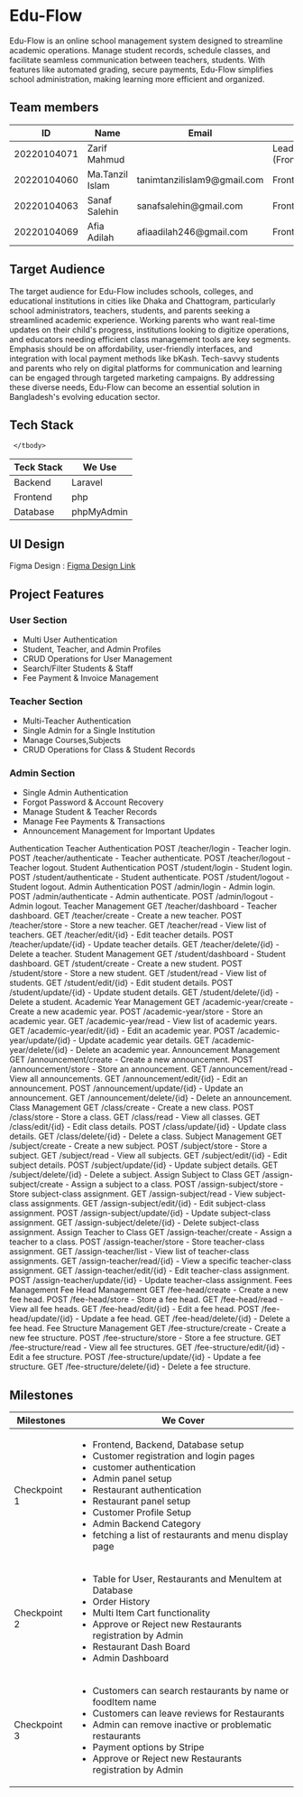 # Edu-Flow
Edu-Flow is an online school management system designed to streamline academic operations. Manage student records, schedule classes, and facilitate seamless communication between teachers, students. With features like automated grading, secure payments, Edu-Flow simplifies school administration, making learning more efficient and organized.

  

## Team members
<table>
	 <thead> 
		 <tr> 
			 <th>ID</th> 
			 <th>Name</th> 
			 <th>Email</th> 
			 <th>Role</th> 
		 </tr> 
	 </thead> 
	 <tbody> 
		 <tr> 
			 <td>20220104071</td> 
			 <td>Zarif Mahmud</td> 
			 <td></td> 
			 <td>Lead (Frontend+Backend+Database)</td> 
		 </tr> 
		 <tr> 
			 <td>20220104060</td> 
			 <td>Ma.Tanzil Islam</td> 
			 <td>tanimtanzilislam9@gmail.com</td> 
			 <td>Frontend+backend+Database</td>   
		 </tr> 
		 <tr> 
			 <td>20220104063</td> 
			 <td>Sanaf Salehin</td> 
			 <td>sanafsalehin@gmail.com</td> 
			 <td>Frontend+Backend+Database</td>   
		 </tr> 
		 <tr> 
			 <td>20220104069</td> 
			 <td>Afia Adilah</td> 
			 <td>afiaadilah246@gmail.com</td> 
			 <td>Frontend+Backend</td>   
		 </tr> 
	 </tbody> 
 </table>

  

## Target Audience

  

The target audience for Edu-Flow includes schools, colleges, and educational institutions in cities like Dhaka and Chattogram, particularly school administrators, teachers, students, and parents seeking a streamlined academic experience. Working parents who want real-time updates on their child's progress, institutions looking to digitize operations, and educators needing efficient class management tools are key segments. Emphasis should be on affordability, user-friendly interfaces, and integration with local payment methods like bKash. Tech-savvy students and parents who rely on digital platforms for communication and learning can be engaged through targeted marketing campaigns. By addressing these diverse needs, Edu-Flow can become an essential solution in Bangladesh's evolving education sector.

  
  

## Tech Stack
<table>
	 <thead> 
		 <tr> 
			 <th>Teck Stack</th> 
			 <th>We Use</th> 
		 </tr> 
	 </thead> 
	 <tbody> 
		 <tr> 
			 <td>Backend</td> 
			 <td>Laravel</td> 
		 </tr> 
		 <tr> 
			 <td>Frontend</td> 
			 <td>php</td>   
		 </tr> 
		 <tr> 
			 <td>Database</td> 
			 <td>phpMyAdmin</td>  
		 </tr> 
		 
		 
	 </tbody> 
 </table>
  
## UI Design

Figma Design   : <a href="https://www.figma.com/design/698MIXaZPQRPmjMFVvdZzh/Untitled">Figma Design Link</a>


## Project Features

### User Section
<ul>
	<li>Multi User Authentication</li>
	<li>Student, Teacher, and Admin Profiles</li>
	<li>CRUD Operations for User Management</li>
	<li>Search/Filter Students & Staff</li>
	<li>Fee Payment & Invoice Management</li>
	
</ul>

### Teacher Section
<ul>
	<li>Multi-Teacher Authentication</li>
	<li>Single Admin for a Single Institution</li>
	<li>Manage Courses,Subjects</li>
	<li>CRUD Operations for Class & Student Records</li>
	
</ul>

### Admin Section
<ul>
	<li>Single Admin Authentication</li>
	<li>Forgot Password & Account Recovery</li>
	<li>Manage Student & Teacher Records</li>
	<li>Manage Fee Payments & Transactions</li>
	<li>Announcement Management for Important Updates</li> 
</ul>

Authentication
Teacher Authentication
POST /teacher/login - Teacher login.
POST /teacher/authenticate - Teacher authenticate.
POST /teacher/logout - Teacher logout.
Student Authentication
POST /student/login - Student login.
POST /student/authenticate - Student authenticate.
POST /student/logout - Student logout.
Admin Authentication
POST /admin/login - Admin login.
POST /admin/authenticate - Admin authenticate.
POST /admin/logout - Admin logout.
Teacher Management
GET /teacher/dashboard - Teacher dashboard.
GET /teacher/create - Create a new teacher.
POST /teacher/store - Store a new teacher.
GET /teacher/read - View list of teachers.
GET /teacher/edit/{id} - Edit teacher details.
POST /teacher/update/{id} - Update teacher details.
GET /teacher/delete/{id} - Delete a teacher.
Student Management
GET /student/dashboard - Student dashboard.
GET /student/create - Create a new student.
POST /student/store - Store a new student.
GET /student/read - View list of students.
GET /student/edit/{id} - Edit student details.
POST /student/update/{id} - Update student details.
GET /student/delete/{id} - Delete a student.
Academic Year Management
GET /academic-year/create - Create a new academic year.
POST /academic-year/store - Store an academic year.
GET /academic-year/read - View list of academic years.
GET /academic-year/edit/{id} - Edit an academic year.
POST /academic-year/update/{id} - Update academic year details.
GET /academic-year/delete/{id} - Delete an academic year.
Announcement Management
GET /announcement/create - Create a new announcement.
POST /announcement/store - Store an announcement.
GET /announcement/read - View all announcements.
GET /announcement/edit/{id} - Edit an announcement.
POST /announcement/update/{id} - Update an announcement.
GET /announcement/delete/{id} - Delete an announcement.
Class Management
GET /class/create - Create a new class.
POST /class/store - Store a class.
GET /class/read - View all classes.
GET /class/edit/{id} - Edit class details.
POST /class/update/{id} - Update class details.
GET /class/delete/{id} - Delete a class.
Subject Management
GET /subject/create - Create a new subject.
POST /subject/store - Store a subject.
GET /subject/read - View all subjects.
GET /subject/edit/{id} - Edit subject details.
POST /subject/update/{id} - Update subject details.
GET /subject/delete/{id} - Delete a subject.
Assign Subject to Class
GET /assign-subject/create - Assign a subject to a class.
POST /assign-subject/store - Store subject-class assignment.
GET /assign-subject/read - View subject-class assignments.
GET /assign-subject/edit/{id} - Edit subject-class assignment.
POST /assign-subject/update/{id} - Update subject-class assignment.
GET /assign-subject/delete/{id} - Delete subject-class assignment.
Assign Teacher to Class
GET /assign-teacher/create - Assign a teacher to a class.
POST /assign-teacher/store - Store teacher-class assignment.
GET /assign-teacher/list - View list of teacher-class assignments.
GET /assign-teacher/read/{id} - View a specific teacher-class assignment.
GET /assign-teacher/edit/{id} - Edit teacher-class assignment.
POST /assign-teacher/update/{id} - Update teacher-class assignment.
Fees Management
Fee Head Management
GET /fee-head/create - Create a new fee head.
POST /fee-head/store - Store a fee head.
GET /fee-head/read - View all fee heads.
GET /fee-head/edit/{id} - Edit a fee head.
POST /fee-head/update/{id} - Update a fee head.
GET /fee-head/delete/{id} - Delete a fee head.
Fee Structure Management
GET /fee-structure/create - Create a new fee structure.
POST /fee-structure/store - Store a fee structure.
GET /fee-structure/read - View all fee structures.
GET /fee-structure/edit/{id} - Edit a fee structure.
POST /fee-structure/update/{id} - Update a fee structure.
GET /fee-structure/delete/{id} - Delete a fee structure.

## Milestones
<table>
	 <thead> 
		 <tr> 
			 <th>Milestones</th> 
			 <th>We Cover</th> 
		 </tr> 
	 </thead> 
	 <tbody> 
		 <tr> 
			 <td>Checkpoint 1</td> 
			 <td>
				 <ul>
					<li>Frontend, Backend, Database setup</li>
					<li>Customer registration and login pages</li>
					<li>customer authentication</li>
                    <li>Admin panel setup</li>
                    <li>Restaurant authentication</li>
                    <li>Restaurant panel setup</li>
                    <li>Customer Profile Setup</li>
                    <li>Admin Backend Category</li>
                    <li>fetching a list of restaurants and  menu display page</li>
				</ul>
			</td>
		 </tr> 
		 <tr> 
			 <td>Checkpoint 2</td> 
			 <td>
				 <ul>
                     <li>Table for User, Restaurants and MenuItem at Database</li>
					 <li>Order History</li>
					 <li>Multi Item Cart functionality</li>
					 <li>Approve or Reject new Restaurants registration by Admin</li>
					 <li>Restaurant Dash Board</li>
					 <li>Admin Dashboard</li>
				 </ul>
			 </td>   
		 </tr> 
		 <tr> 
			 <td>Checkpoint 3</td> 
			 <td><ul>
					 <li>Customers can search restaurants by name or foodItem name</li>
					 <li>Customers can leave reviews for Restaurants</li>
					 <li>Admin can remove inactive or problematic restaurants</li>
					 <li>Payment options by Stripe</li>
					 <li>Approve or Reject new Restaurants registration by Admin</li>
				 </ul>
				</td>  
		 </tr> 
	 </tbody> 
 </table>
